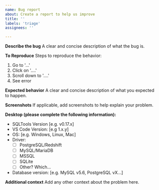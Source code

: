 ```yaml
---
name: Bug report
about: Create a report to help us improve
title: ''
labels: 'triage'
assignees: ''

---
```


**Describe the bug**
A clear and concise description of what the bug is.

<!-- Try to get more info on taking a look on the results window to see what's going on using the command Developer: Open webview develper tools and also trying on SQLTools: Show output channel logs. -->

**To Reproduce**
Steps to reproduce the behavior:
1. Go to '...'
2. Click on '....'
3. Scroll down to '....'
4. See error

**Expected behavior**
A clear and concise description of what you expected to happen.

**Screenshots**
If applicable, add screenshots to help explain your problem.

**Desktop (please complete the following information):**
 - SQLTools Version [e.g. v0.17.x]
 - VS Code Version: [e.g 1.x.y]
 - OS: [e.g. Windows, Linux, Mac]
 - Driver:
   - [ ] PostgreSQL/Redshift
   - [ ] MySQL/MariaDB
   - [ ] MSSQL
   - [ ] SQLite
   - [ ] Other? Which...
 - Database version: [e.g. MySQL v5.6, PostgreSQL vX...]

**Additional context**
Add any other context about the problem here.
